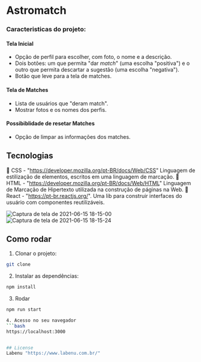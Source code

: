 # Astromatch
### Caracteristicas do projeto: 

#### Tela Inicial
 - Opção de perfil para escolher, com foto, o nome e a descrição.
 - Dois botões: um que permita "dar *match*" (uma escolha "positiva") e o outro que permita descartar a sugestão (uma escolha "negativa").
 - Botão que leve para a tela de matches.

#### Tela de Matches
- Lista de usuários que "deram match".
- Mostrar fotos e os nomes dos perfis. 

#### Possibiblidade de resetar Matches
- Opção de limpar as informações dos matches.

## Tecnologias
🔗 CSS - "https://developer.mozilla.org/pt-BR/docs/Web/CSS"
Linguagem de estilização de elementos, escritos em uma linguagem de marcação.
🔗 HTML - "https://developer.mozilla.org/pt-BR/docs/Web/HTML"
Linguagem de Marcação de Hipertexto utilizada na construção de páginas na Web.
 🔗 React - "https://pt-br.reactjs.org/".
 Uma lib para construir interfaces do usuário com componentes reutilizáveis.


![Captura de tela de 2021-06-15 18-15-00](https://user-images.githubusercontent.com/63027699/122691902-805bc000-d208-11eb-98a4-a7acf4a99663.png)
![Captura de tela de 2021-06-15 18-15-24](https://user-images.githubusercontent.com/63027699/122691910-881b6480-d208-11eb-97bc-817b36b6c14e.png)


## Como rodar
1. Clonar o projeto: 
```bash
git clone 
```
2. Instalar as dependências: 
```bash
npm install
```
3. Rodar
```bash
npm run start

4. Acesso no seu navegador
```bash
https://localhost:3000


## License
Labenu "https://www.labenu.com.br/"